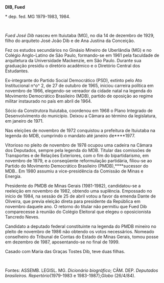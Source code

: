 **DIB, Fued**

\* dep. fed. MG 1979-1983, 1984.

 

*Fued José Dib* nasceu em Ituiutaba (MG), no dia 14 de dezembro de 1929,
filho do arquiteto José João Dib e de Ana Justina da Conceição.

Fez os estudos secundários no Ginásio Mineiro de Uberlândia (MG) e no
Colégio Anglo-Latino de São Paulo, formando-se em 1961 pela faculdade de
arquitetura da Universidade Mackenzie, em São Paulo. Durante sua
graduação presidiu o diretório acadêmico e o Diretório Central dos
Estudantes.

Ex-integrante do Partido Social Democrático (PSD), extinto pelo Ato
Institucional n^o^ 2, de 27 de outubro de 1965, iniciou carreira
política em novembro de 1966, elegendo-se vereador da cidade natal na
legenda do Movimento Democrático Brasileiro (MDB), partido de oposição
ao regime militar instaurado no país em abril de 1964.

Sócio da Construtora Ituiutaba, coordenou em 1968 o Plano Integrado de
Desenvolvimento do município. Deixou a Câmara ao término da legislatura,
em janeiro de 1971.

Nas eleições de novembro de 1972 conquistou a prefeitura de Ituiutaba na
legenda do MDB, cumprindo o mandato até janeiro de****1977.

Vitorioso no pleito de novembro de 1978 ocupou uma cadeira na Câmara dos
Deputados, sempre pela legenda do MDB. Titular das comissões de
Transportes e de Relações Exteriores, com o fim do bipartidarismo, em
novembro de 1979, e a conseqüente reformulação partidária, filiou-se ao
Partido do Movimento Democrático Brasileiro (PMDB),****sucessor do MDB..
Em 1980 assumiu a vice-presidência da Comissão de Minas e Energia.

Presidente do PMDB de Minas Gerais (1981-1982), candidatou-se a
reeleição em novembro de 1982, obtendo uma suplência. Empossado no
início de 1984, na sessão de 25 de abril votou a favor da emenda Dante
de Oliveira, que previa eleição direta para presidente da República em
novembro daquele ano. O retorno do titular não permitiu que Fued Dib
comparecesse à reunião do Colégio Eleitoral que elegeu o oposicionista
Tancredo Neves.

Candidato a deputado federal constituinte na legenda do PMDB mineiro no
pleito de novembro de 1986 não obtendo os votos necessários. Nomeado
conselheiro do Tribunal de Contas do Estado de Minas Gerais, tomou posse
em dezembro de 1987, aposentando-se no final de 1999.

Casado com Maria das Graças Tostes Dib, teve duas filhas.

 

Fontes: ASSEMB. LEGISL. MG. *Dicionário biográfico*; CÂM. DEP.
*Deputados brasileiros. Repertório*(1979-1983 e 1983-1987);*Globo*
(26/4/84).
